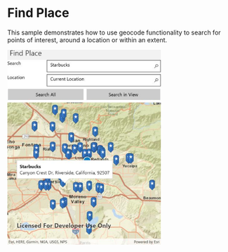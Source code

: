 # Find Place

This sample demonstrates how to use geocode functionality to search for points of interest, around a location or within an extent.

<img src="FindPlace.jpg" width="350"/>



